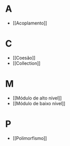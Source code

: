 # A
- [[Acoplamento]]


# C
- [[Coesão]]
- [[Collection]]

# M
- [[Módulo de alto nível]]
- [[Módulo de baixo nível]]


# P
- [[Polimorfismo]]

